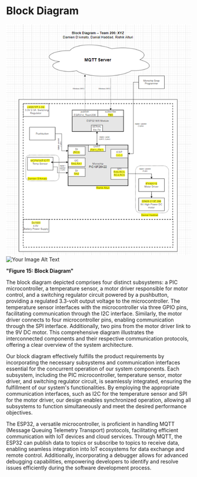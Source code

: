 # Block Diagram

![Block Diagram](https://github.com/EGR-314-Team-Project/Team__206.github.io/blob/main/AppendixFolder/image.png)
<img src="https://drive.google.com/uc?id=115XLpuUEcf53lcP2jxzlV7MDkajC5sD0" alt="Your Image Alt Text">

**"Figure 15: Block Diagram"**

The block diagram depicted comprises four distinct subsystems: a PIC microcontroller, a temperature sensor, a motor driver responsible for motor control, and a switching regulator circuit powered by a pushbutton, providing a regulated 3.3-volt output voltage to the microcontroller. The temperature sensor interfaces with the microcontroller via three GPIO pins, facilitating communication through the I2C interface. Similarly, the motor driver connects to four microcontroller pins, enabling communication through the SPI interface. Additionally, two pins from the motor driver link to the 9V DC motor. This comprehensive diagram illustrates the interconnected components and their respective communication protocols, offering a clear overview of the system architecture.

Our block diagram effectively fulfills the product requirements by incorporating the necessary subsystems and communication interfaces essential for the concurrent operation of our system components. Each subsystem, including the PIC microcontroller, temperature sensor, motor driver, and switching regulator circuit, is seamlessly integrated, ensuring the fulfillment of our system's functionalities. By employing the appropriate communication interfaces, such as I2C for the temperature sensor and SPI for the motor driver, our design enables synchronized operation, allowing all subsystems to function simultaneously and meet the desired performance objectives.

The ESP32, a versatile microcontroller, is proficient in handling MQTT (Message Queuing Telemetry Transport) protocols, facilitating efficient communication with IoT devices and cloud services. Through MQTT, the ESP32 can publish data to topics or subscribe to topics to receive data, enabling seamless integration into IoT ecosystems for data exchange and remote control. Additionally, incorporating a debugger allows for advanced debugging capabilities, empowering developers to identify and resolve issues efficiently during the software development process. 
